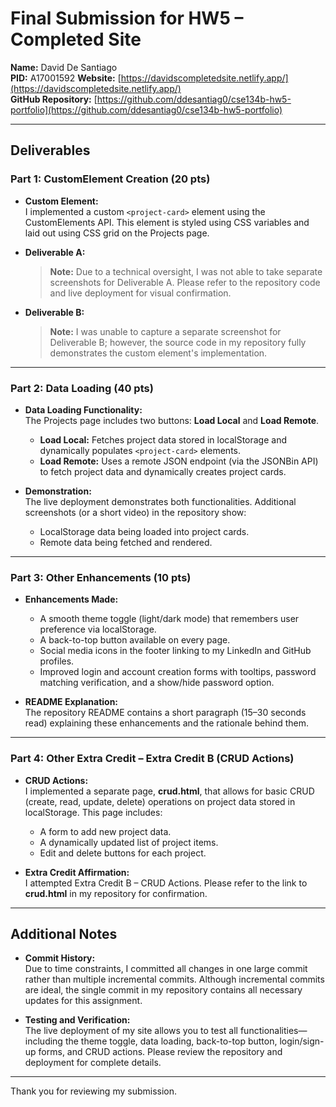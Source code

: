 # Final Submission for HW5 – Completed Site

**Name:** David De Santiago  
**PID:** A17001592 
**Website:** [https://davidscompletedsite.netlify.app/](https://davidscompletedsite.netlify.app/)  
**GitHub Repository:** [https://github.com/ddesantiag0/cse134b-hw5-portfolio](https://github.com/ddesantiag0/cse134b-hw5-portfolio)

---

## Deliverables

### Part 1: CustomElement Creation (20 pts)

- **Custom Element:**  
  I implemented a custom `<project-card>` element using the CustomElements API. This element is styled using CSS variables and laid out using CSS grid on the Projects page.

- **Deliverable A:**  
  > **Note:** Due to a technical oversight, I was not able to take separate screenshots for Deliverable A. Please refer to the repository code and live deployment for visual confirmation.

- **Deliverable B:**  
  > **Note:** I was unable to capture a separate screenshot for Deliverable B; however, the source code in my repository fully demonstrates the custom element's implementation.

---

### Part 2: Data Loading (40 pts)

- **Data Loading Functionality:**  
  The Projects page includes two buttons: **Load Local** and **Load Remote**.  
  - **Load Local:** Fetches project data stored in localStorage and dynamically populates `<project-card>` elements.  
  - **Load Remote:** Uses a remote JSON endpoint (via the JSONBin API) to fetch project data and dynamically creates project cards.

- **Demonstration:**  
  The live deployment demonstrates both functionalities. Additional screenshots (or a short video) in the repository show:  
  - LocalStorage data being loaded into project cards.  
  - Remote data being fetched and rendered.

---

### Part 3: Other Enhancements (10 pts)

- **Enhancements Made:**  
  - A smooth theme toggle (light/dark mode) that remembers user preference via localStorage.  
  - A back-to-top button available on every page.  
  - Social media icons in the footer linking to my LinkedIn and GitHub profiles.  
  - Improved login and account creation forms with tooltips, password matching verification, and a show/hide password option.

- **README Explanation:**  
  The repository README contains a short paragraph (15–30 seconds read) explaining these enhancements and the rationale behind them.

---

### Part 4: Other Extra Credit – Extra Credit B (CRUD Actions)

- **CRUD Actions:**  
  I implemented a separate page, **crud.html**, that allows for basic CRUD (create, read, update, delete) operations on project data stored in localStorage. This page includes:  
  - A form to add new project data.  
  - A dynamically updated list of project items.  
  - Edit and delete buttons for each project.

- **Extra Credit Affirmation:**  
  I attempted Extra Credit B – CRUD Actions. Please refer to the link to **crud.html** in my repository for confirmation.

---

## Additional Notes

- **Commit History:**  
  Due to time constraints, I committed all changes in one large commit rather than multiple incremental commits. Although incremental commits are ideal, the single commit in my repository contains all necessary updates for this assignment.

- **Testing and Verification:**  
  The live deployment of my site allows you to test all functionalities—including the theme toggle, data loading, back-to-top button, login/sign-up forms, and CRUD actions. Please review the repository and deployment for complete details.

---

Thank you for reviewing my submission.

